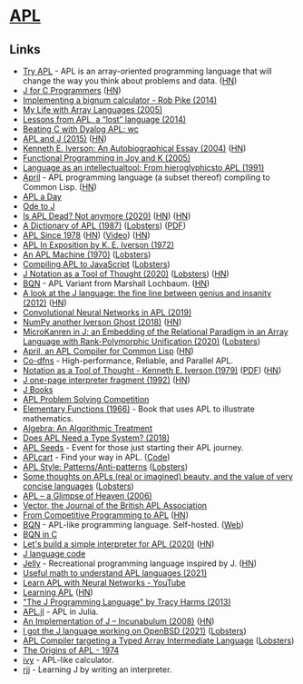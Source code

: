 # [APL](<https://en.wikipedia.org/wiki/APL_(programming_language)>)

## Links

- [Try APL](https://tryapl.org/) - APL is an array-oriented programming language that will change the way you think about problems and data. ([HN](https://news.ycombinator.com/item?id=27460887))
- [J for C Programmers](https://www.jsoftware.com/help/jforc/contents.htm) ([HN](https://news.ycombinator.com/item?id=23412724))
- [Implementing a bignum calculator - Rob Pike (2014)](https://www.youtube.com/watch?v=PXoG0WX0r_E)
- [My Life with Array Languages (2005)](http://webdocs.cs.ualberta.ca/~smillie/Jpage/MyLife.pdf)
- [Lessons from APL, a “lost” language (2014)](https://blog.benjojo.co.uk/post/2014-05-26-APL-the-lost-language.md)
- [Beating C with Dyalog APL: wc](https://ummaycoc.github.io/wc.apl/)
- [APL and J (2015)](https://crypto.stanford.edu/~blynn/c/apl.html) ([HN](https://news.ycombinator.com/item?id=21792763))
- [Kenneth E. Iverson: An Autobiographical Essay (2004)](http://archive.vector.org.uk/trad/v234/iverson.pdf) ([HN](https://news.ycombinator.com/item?id=21855821))
- [Functional Programming in Joy and K (2005)](http://archive.vector.org.uk/art10000360)
- [Language as an intellectualtool: From hieroglyphicsto APL (1991)](http://citeseerx.ist.psu.edu/viewdoc/download?doi=10.1.1.86.6185&rep=rep1&type=pdf)
- [April](https://github.com/phantomics/april) - APL programming language (a subset thereof) compiling to Common Lisp. ([HN](https://news.ycombinator.com/item?id=22225136))
- [APL a Day](https://www.sacrideo.us/tag/apl-a-day/)
- [Ode to J](https://zserge.com/posts/j/)
- [Is APL Dead? Not anymore (2020)](https://www.sacrideo.us/is-apl-dead/) ([HN](https://news.ycombinator.com/item?id=23055793)) ([HN](https://news.ycombinator.com/item?id=28929709))
- [A Dictionary of APL (1987)](https://www.jsoftware.com/papers/APLDictionary1.htm) ([Lobsters](https://lobste.rs/s/niyjrs/dictionary_apl)) ([PDF](http://www.softwarepreservation.org/projects/apl/Books/ADICTIONARYOFAPL))
- [APL Since 1978](https://dl.acm.org/doi/pdf/10.1145/3386319) ([HN](https://news.ycombinator.com/item?id=23510433)) ([Video](https://www.pldi21.org/prerecorded_hopl.2.html)) ([HN](https://news.ycombinator.com/item?id=29106109))
- [APL In Exposition by K. E. Iverson (1972)](http://www.softwarepreservation.org/projects/apl/Papers/197201_APL%20In%20Exposition_320-3010.pdf)
- [An APL Machine (1970)](https://www.slac.stanford.edu/pubs/slacreports/reports07/slac-r-114.pdf) ([Lobsters](https://lobste.rs/s/zfwv49/apl_machine_1970))
- [Compiling APL to JavaScript](http://archive.vector.org.uk/art10501160) ([Lobsters](https://lobste.rs/s/4c5joc/compiling_apl_javascript))
- [J Notation as a Tool of Thought (2020)](https://www.hillelwayne.com/post/j-notation/) ([Lobsters](https://lobste.rs/s/uh4hl2/j_notation_as_tool_thought)) ([HN](https://news.ycombinator.com/item?id=24166260))
- [BQN](https://mlochbaum.github.io/BQN/) - APL Variant from Marshall Lochbaum. ([HN](https://news.ycombinator.com/item?id=24167804))
- [A look at the J language: the fine line between genius and insanity (2012)](https://scottlocklin.wordpress.com/2012/09/18/a-look-at-the-j-language-the-fine-line-between-genius-and-insanity/) ([HN](https://news.ycombinator.com/item?id=24177126))
- [Convolutional Neural Networks in APL (2019)](https://dl.acm.org/doi/pdf/10.1145/3315454.3329960)
- [NumPy another Iverson Ghost (2018)](https://analyzethedatanotthedrivel.org/2018/03/31/numpy-another-iverson-ghost/) ([HN](https://news.ycombinator.com/item?id=24176985))
- [MicroKanren in J: an Embedding of the Relational Paradigm in an Array Language with Rank-Polymorphic Unification (2020)](http://minikanren.org/workshop/2020/minikanren-2020-paper2.pdf) ([Lobsters](https://lobste.rs/s/qcrdly/microkanren_j_embedding_relational))
- [April, an APL Compiler for Common Lisp](https://www.youtube.com/watch?v=AUEIgfj9koc) ([HN](https://news.ycombinator.com/item?id=24434717))
- [Co-dfns](https://github.com/Co-dfns/Co-dfns) - High-performance, Reliable, and Parallel APL.
- [Notation as a Tool of Thought - Kenneth E. Iverson (1979)](https://www.jsoftware.com/papers/tot.htm) ([PDF](https://www.eecg.utoronto.ca/~jzhu/csc326/readings/iverson.pdf)) ([HN](https://news.ycombinator.com/item?id=28937268))
- [J one-page interpreter fragment (1992)](https://code.jsoftware.com/wiki/Essays/Incunabulum) ([HN](https://news.ycombinator.com/item?id=25902615))
- [J Books](https://code.jsoftware.com/wiki/Books)
- [APL Problem Solving Competition](https://dyalogaplcompetition.com/)
- [Elementary Functions (1966)](https://www.jsoftware.com/papers/Elementary_Functions.pdf) - Book that uses APL to illustrate mathematics.
- [Algebra: An Algorithmic Treatment](https://www.jsoftware.com/books/pdf/algebra.pdf)
- [Does APL Need a Type System? (2018)](https://www.youtube.com/watch?v=z8MVKianh54)
- [APL Seeds](https://www.dyalog.com/apl-seeds-user-meetings/aplseeds21.htm) - Event for those just starting their APL journey.
- [APLcart](https://aplcart.info/) - Find your way in APL. ([Code](https://github.com/abrudz/aplcart))
- [APL Style: Patterns/Anti-patterns](https://sway.office.com/b1pRwmzuGjqB30On) ([Lobsters](https://lobste.rs/s/3cscix/apl_style_patterns_anti_patterns))
- [Some thoughts on APLs (real or imagined) beauty, and the value of very concise languages](https://twitter.com/zverok/status/1395444520116969476) ([Lobsters](https://lobste.rs/s/dgegjp/some_thoughts_on_apls_real_imagined))
- [APL – a Glimpse of Heaven (2006)](http://archive.vector.org.uk/art10011550)
- [Vector, the Journal of the British APL Association](http://archive.vector.org.uk/)
- [From Competitive Programming to APL](https://corecursive.com/065-competitive-coding-with-conor-hoekstra/) ([HN](https://news.ycombinator.com/item?id=27380431))
- [BQN](https://github.com/mlochbaum/BQN) - APL-like programming language. Self-hosted. ([Web](https://mlochbaum.github.io/BQN/))
- [BQN in C](https://github.com/dzaima/CBQN)
- [Let's build a simple interpreter for APL (2020)](https://mathspp.com/blog/lsbasi-apl-part1) ([HN](https://news.ycombinator.com/item?id=27728071))
- [J language code](https://github.com/jsoftware/jsource)
- [Jelly](https://github.com/DennisMitchell/jellylanguage) - Recreational programming language inspired by J. ([HN](https://news.ycombinator.com/item?id=27800057))
- [Useful math to understand APL languages (2021)](https://www.reddit.com/r/apljk/comments/ooqn1j/what_topics_from_mathematics_are_usefull_for/)
- [Learn APL with Neural Networks - YouTube](https://www.youtube.com/playlist?list=PLgTqamKi1MS3p-O0QAgjv5vt4NY5OgpiM)
- [Learning APL](https://xpqz.github.io/learnapl/intro.html) ([HN](https://news.ycombinator.com/item?id=28092097))
- ["The J Programming Language" by Tracy Harms (2013)](https://www.youtube.com/watch?v=RWYkx6-L04Q)
- [APL.jl](https://github.com/shashi/APL.jl) - APL in Julia.
- [An Implementation of J – Incunabulum (2008)](https://www.jsoftware.com/ioj/iojATW.htm) ([HN](https://news.ycombinator.com/item?id=28491562))
- [I got the J language working on OpenBSD (2021)](https://briancallahan.net/blog/20210911.html) ([Lobsters](https://lobste.rs/s/w3ohim/i_got_j_language_working_on_openbsd))
- [APL Compiler targeting a Typed Array Intermediate Language](https://github.com/melsman/apltail) ([Lobsters](https://lobste.rs/s/bpq8vp/apl_compiler_standard_ml_compiling_typed))
- [The Origins of APL - 1974](https://www.youtube.com/watch?v=8kUQWuK1L4w)
- [ivy](https://github.com/robpike/ivy) - APL-like calculator.
- [rjj](https://github.com/sourcefrog/rsj) - Learning J by writing an interpreter.
